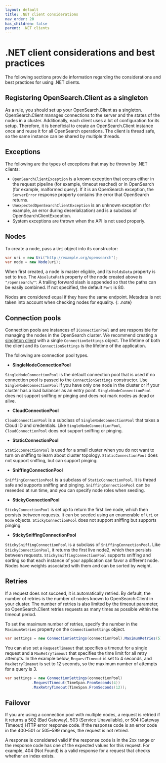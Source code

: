 ```yaml
---
layout: default
title: .NET client considerations
nav_order: 20
has_children: false
parent: .NET clients
---
```


# .NET client considerations and best practices

The following sections provide information regarding the considerations and best practices for using .NET clients.

## Registering OpenSearch.Client as a singleton

As a rule, you should set up your OpenSearch.Client as a singleton. OpenSearch.Client manages connections to the server and the states of the nodes in a cluster. Additionally, each client uses a lot of configuration for its setup. Therefore, it is beneficial to create an OpenSearch.Client instance once and reuse it for all OpenSearch operations. The client is thread safe, so the same instance can be shared by multiple threads.

## Exceptions

The following are the types of exceptions that may be thrown by .NET clients:

- `OpenSearchClientException` is a known exception that occurs either in the request pipeline (for example, timeout reached) or in OpenSearch (for example, malformed query). If it is an OpenSearch exception, the `ServerError` response property contains the error that OpenSearch returns. 
- `UnexpectedOpenSearchClientException` is an unknown exception (for example, an error during deserialization) and is a subclass of OpenSearchClientException.
- System exceptions are thrown when the API is not used properly. 

## Nodes

To create a node, pass a `Uri` object into its constructor:

```cs
var uri = new Uri("http://example.org/opensearch");
var node = new Node(uri);
```

When first created, a node is master eligible, and its `HoldsData` property is set to true. 
The `AbsolutePath` property of the node created above is `"/opensearch/"`: A trailing forward slash is appended so that the paths can be easily combined. If not specified, the default `Port` is 80.

Nodes are considered equal if they have the same endpoint. Metadata is not taken into account when checking nodes for equality.
{: .note}

## Connection pools

Connection pools are instances of `IConnectionPool` and are responsible for managing the nodes in the OpenSearch cluster. We recommend creating a [singleton client](#registering-opensearchclient-as-a-singleton) with a single `ConnectionSettings` object. The lifetime of both the client and its `ConnectionSettings` is the lifetime of the application.

The following are connection pool types.

- **SingleNodeConnectionPool**

`SingleNodeConnectionPool` is the default connection pool that is used if no connection pool is passed to the `ConnectionSettings` constructor. Use `SingleNodeConnectionPool` if you have only one node in the cluster or if your cluster has a load balancer as an entry point. `SingleNodeConnectionPool` does not support sniffing or pinging and does not mark nodes as dead or alive. 

- **CloudConnectionPool**

`CloudConnectionPool` is a subclass of `SingleNodeConnectionPool` that takes a Cloud ID and credentials. Like `SingleNodeConnectionPool`, `CloudConnectionPool` does not support sniffing or pinging.

- **StaticConnectionPool**

`StaticConnectionPool` is used for a small cluster when you do not want to turn on sniffing to learn about cluster topology. `StaticConnectionPool` does not support sniffing, but can support pinging.

- **SniffingConnectionPool**

`SniffingConnectionPool` is a subclass of `StaticConnectionPool`. It is thread safe and supports sniffing and pinging. `SniffingConnectionPool` can be reseeded at run time, and you can specify node roles when seeding.

- **StickyConnectionPool**

`StickyConnectionPool` is set up to return the first live node, which then persists between requests. It can be seeded using an enumerable of `Uri` or `Node` objects. `StickyConnectionPool` does not support sniffing but supports pinging.

- **StickySniffingConnectionPool**

`StickySniffingConnectionPool` is a subclass of `SniffingConnectionPool`. Like `StickyConnectionPool`, it returns the first live node2, which then persists between requests. `StickySniffingConnectionPool` supports sniffing and sorting so that each instance of your application can favor a different node. Nodes have weights associated with them and can be sorted by weight.

## Retries

If a request does not succeed, it is automatically retried. By default, the number of retries is the number of nodes known to OpenSearch.Client in your cluster. The number of retries is also limited by the timeout parameter, so OpenSearch.Client retries requests as many times as possible within the timeout period. 

To set the maximum number of retries, specify the number in the `MaximumRetries` property on the `ConnectionSettings` object.

```cs
var settings = new ConnectionSettings(connectionPool).MaximumRetries(5);
```

You can also set a `RequestTimeout` that specifies a timeout for a single request and a `MaxRetryTimeout` that specifies the time limit for all retry attempts. In the example below, `RequestTimeout` is set to 4 seconds, and `MaxRetryTimeout` is set to 12 seconds, so the maximum number of attempts for a query is 3. 

```cs
var settings = new ConnectionSettings(connectionPool)
            .RequestTimeout(TimeSpan.FromSeconds(4))
            .MaxRetryTimeout(TimeSpan.FromSeconds(12));
```

## Failover

If you are using a connection pool with multiple nodes, a request is retried if it returns a 502 (Bad Gateway), 503 (Service Unavailable), or 504 (Gateway Timeout) HTTP error response code. If the response code is an error code in the 400–501 or 505–599 ranges, the request is not retried.

A response is considered valid if the response code is in the 2xx range or the response code has one of the expected values for this request. For example, 404 (Not Found) is a valid response for a request that checks whether an index exists.